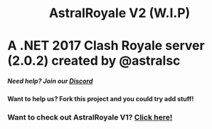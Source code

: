 # <p align="center">AstralRoyale V2 (W.I.P)</p>

# A .NET 2017 Clash Royale server (2.0.2) created by @astralsc

##### Need help? Join our [Discord](https://discord.gg/mUredE6CTU)
#### Want to help us? Fork this project and you could try add stuff!

### Want to check out AstralRoyale V1? [Click here!](https://github.com/fdz6/AstralRoyale)
